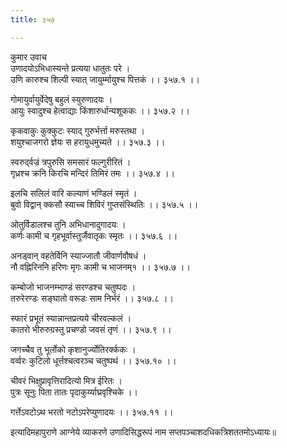 ```yaml
---
title: ३५७

---
```

कुमार उवाच  
उणादयोऽभिधास्यन्ते प्रत्यया धातुतः परे ।  
उणि कारुश्च शिल्पी स्यात् जायुर्म्मायुश्च पित्तकं ।। ३५७.१ ।।  
  
गोमायुर्वायुर्वेदेषु बहुलं स्युरुणादयः ।  
आयुः स्वादुश्च हेत्वाद्याः किंशारुर्धान्यशूककः ।। ३५७.२ ।।  
  
कृकवाकुः कुक्कुटः स्याद् गुरुर्भर्त्ता मरुस्तथा ।  
शयुश्चाजगरो ज्ञेयः स हरायुधमुच्यते ।। ३५७.३ ।।  
  
स्वरुद्‌र्वज्रं त्रपुरुसि समसारं फल्गुरीरितं ।  
गृध्रश्च क्रनि किरचि मन्दिरं तिमिरं तमः ।। ३५७.४ ।।  
  
इलचि सलिलं वारि कल्याणं भण्डिलं स्मृतं ।  
बुवो विद्वान् क्कसौ स्याच्च शिविरं गुप्तसंस्थितिः ।। ३५७.५ ।।  
  
ओतुर्विडालश्च तुनि अभिधानादुगादयः ।  
कर्णः कामी च गृहभूर्वास्तुर्जैवातृकः स्मृतः ।। ३५७.६ ।।  
  
अनड्‌वान् वहतेर्विनि स्याज्जातौ जीवार्णवौषधं ।  
नौ वह्निरिननि हरिणः मृगः कामी च भाजनम्१ ।। ३५७.७ ।।  
  
कम्बोजो भाजनम्भाण्डं सरण्डश्च चतुष्पदः ।  
तरुरेरण्डः सङ्घातो वरूडः साम निर्भरं ।। ३५७.८ ।।  
  
स्फारं प्रभूतं स्यान्नान्तप्रत्यये चीरवल्कलं ।  
कातरो भीरुरुग्रस्तु प्रचण्डो जवसं तृणं ।। ३५७.९ ।।  
  
जगच्चैव तु भूर्लोको कृशानुर्ज्योतिरर्क्ककः ।  
वर्व्वरः कुटिलो धूर्त्तश्चत्वरञ्च चतुष्पथं ।। ३५७.१० ।।  
  
चीवरं भिक्षुप्रावृत्तिरादित्यो मित्र ईरितः ।  
पुत्रः सूनुः पिता तातः पृदाकुर्य्याघ्रवृश्चिके ।।  
  
गर्त्तेऽवटोऽथ भरतो नटोऽपरेप्युणादयः ।। ३५७.११ ।।  
  
इत्यादिमहापुराणे आग्नेये व्याकरणे उणादिसिद्धरूपं नाम सप्तपञ्चाशदधिकत्रिशततमोऽध्यायः॥